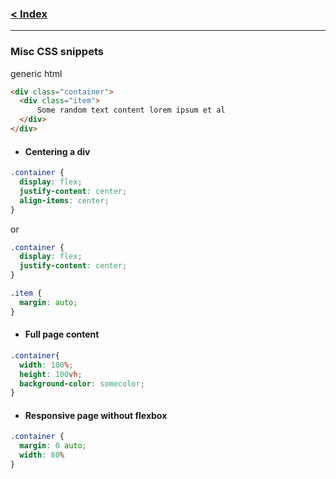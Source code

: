 ### [< Index](https://github.com/connectkushal/cssnotes/tree/main?tab=readme-ov-file#index)
---

### Misc CSS snippets

generic html
```html
<div class="container">
  <div class="item">
      Some random text content lorem ipsum et al
  </div>
</div>
```

- #### Centering a div
```css
.container {
  display: flex;
  justify-content: center;
  align-items: center;
}
```
or
```css
.container {
  display: flex;
  justify-content: center;
}

.item {
  margin: auto;
}
```

- #### Full page content
```css
.container{
  width: 100%;
  height: 100vh;
  background-color: somecolor;
}
```
- #### Responsive page without flexbox
```css
.container {
  margin: 0 auto;
  width: 80%
}
 ```
